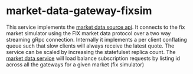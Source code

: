 # market-data-gateway-fixsim

This service implements the [market data source api](https://github.com/ettec/open-trading-platform/blob/master/protobuf/services/marketdatasource.proto).  It connects to the fix market simulator using the FIX market data protocol over a two way streaming gRpc connection.  Internally it implements a per client conflating queue such that slow clients will always receive the latest quote.  The service can be scaled by increasing the statefulset replica count.  The [market data service](https://github.com/ettec/open-trading-platform/tree/master/go/market-data/market-data-service) will load balance subscription requests by listing id across all the gateways for a given market (fix simulator)
